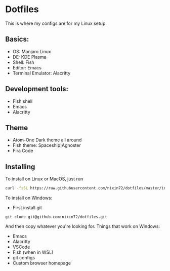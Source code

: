 # Dotfiles

This is where my configs are for my Linux setup. 

## Basics:
- OS: Manjaro Linux
- DE: KDE Plasma 
- Shell: Fish
- Editor: Emacs
- Terminal Emulator: Alacritty

## Development tools:
- Fish shell
- Emacs
- Alacritty

## Theme
- Atom-One Dark theme all around
- Fish theme: Spaceship|Agnoster
- Fira Code 

## Installing

To install on Linux or MacOS, just run 
```bash
curl -fsSL https://raw.githubusercontent.com/nixin72/dotfiles/master/install.sh | sh
```

To install on Windows: 
- First install git
```
git clone git@github.com:nixin72/dotfiles.git
```
And then copy whatever you're looking for. Things that work on Windows:
- Emacs
- Alacritty
- VSCode 
- Fish (when in WSL)
- git configs
- Custom browser homepage
